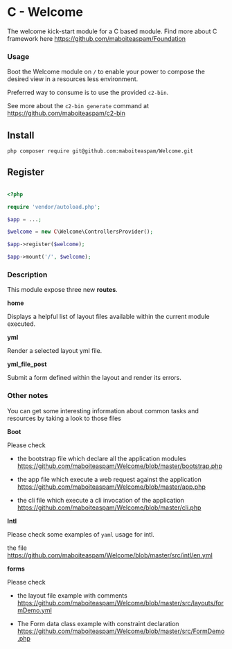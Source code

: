 # C - Welcome

The welcome kick-start module for a C based module. Find more about C framework here https://github.com/maboiteaspam/Foundation

### Usage

Boot the Welcome module on `/` to enable your power to compose the desired view
in a resources less environment.

Preferred way to consume is to use the provided `c2-bin`.

See more about the `c2-bin generate` command at https://github.com/maboiteaspam/c2-bin


## Install

```
php composer require git@github.com:maboiteaspam/Welcome.git
```

## Register

```php

<?php

require 'vendor/autoload.php';

$app = ...;

$welcome = new C\Welcome\ControllersProvider();

$app->register($welcome);

$app->mount('/', $welcome);

```

### Description

This module expose three new __routes__.

__home__

Displays a helpful list of layout files available within the current module executed.

__yml__

Render a selected layout yml file.

__yml_file_post__

Submit a form defined within the layout and render its errors.

### Other notes

You can get some interesting information about common tasks and resources
by taking a look to those files

__Boot__

Please check

- the bootstrap file which declare all the application modules
https://github.com/maboiteaspam/Welcome/blob/master/bootstrap.php

- the app file which execute a web request against the application
https://github.com/maboiteaspam/Welcome/blob/master/app.php

- the cli file which execute a cli invocation of the application
https://github.com/maboiteaspam/Welcome/blob/master/cli.php

__Intl__

Please check some examples of `yaml` usage for intl.

the file https://github.com/maboiteaspam/Welcome/blob/master/src/intl/en.yml

__forms__

Please check

- the layout file example with comments
https://github.com/maboiteaspam/Welcome/blob/master/src/layouts/formDemo.yml

- The Form data class example with constraint declaration
https://github.com/maboiteaspam/Welcome/blob/master/src/FormDemo.php

